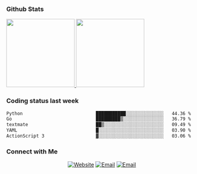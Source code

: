 
### Github Stats

<a href="https://github.com/lileixuan">
  <img height="180em" src="https://github-readme-stats.vercel.app/api?username=lileixuan&theme=buefy&show_icons=true" />
  <img height="180em" src="https://github-readme-stats.vercel.app/api/top-langs/?username=lileixuan&theme=buefy&layout=compact" />
</a>

### Coding status last week 

<!--START_SECTION:waka-->

```txt
Python                           ███████████░░░░░░░░░░░░░░   44.36 %
Go                               █████████▒░░░░░░░░░░░░░░░   36.79 %
textmate                         ██▒░░░░░░░░░░░░░░░░░░░░░░   09.49 %
YAML                             █░░░░░░░░░░░░░░░░░░░░░░░░   03.90 %
ActionScript 3                   ▓░░░░░░░░░░░░░░░░░░░░░░░░   03.06 %
```

<!--END_SECTION:waka-->

### Connect with Me 

<p align="center">
<a href="https://www.koomu.cn/"><img alt="Website" src="https://img.shields.io/badge/Website-www.koomu.cn-blue?style=flat-square&logo=google-chrome"></a>
<a href="mailto:lileixuan@gmail.com"><img alt="Email" src="https://img.shields.io/badge/Email-lileixuan@gmail.com-blue?style=flat-square&logo=gmail"></a>
<a href="https://www.koomu.cn/rss/"><img alt="Email" src="https://img.shields.io/badge/RSS-www.koomu.cn%2Frss%2F-blue?style=flat-square&logo=rss"></a>


</p>
